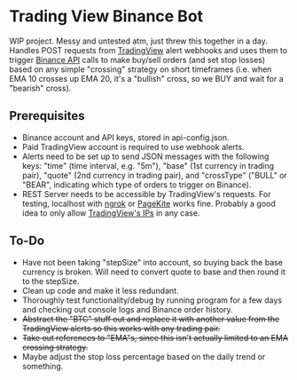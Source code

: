 # Trading View Binance Bot
WIP project. Messy and untested atm, just threw this together in a day. Handles POST requests from [TradingView](https://www.tradingview.com/) alert webhooks and uses them to trigger [Binance API](https://github.com/binance-exchange/binance-official-api-docs/blob/master/rest-api.md) calls to make buy/sell orders (and set stop losses) based on any simple "crossing" strategy on short timeframes (i.e. when EMA 10 crosses up EMA 20, it's a "bullish" cross, so we BUY and wait for a "bearish" cross).

Prerequisites
-------------
* Binance account and API keys, stored in api-config.json.
* Paid TradingView account is required to use webhook alerts. 
* Alerts need to be set up to send JSON messages with the following keys: "time" (time interval, e.g. "5m"), "base" (1st currency in trading pair), "quote" (2nd currency in trading pair), and "crossType" ("BULL" or "BEAR", indicating  which type of orders to trigger on Binance).
* REST Server needs to be accessible by TradingView's requests. For testing, localhost with [ngrok](https://ngrok.com/) or [PageKite](https://pagekite.net/) works fine. Probably a good idea to only allow [TradingView's IPs](https://www.tradingview.com/support/solutions/43000529348-about-webhooks/) in any case.

To-Do
------
* Have not been taking "stepSize" into account, so buying back the base currency is broken. Will need to convert quote to base and then round it to the stepSize.
* Clean up code and make it less redundant.
* Thoroughly test functionality/debug by running program for a few days and checking out console logs and Binance order history.
* <del>Abstract the "BTC" stuff out and replace it with another value from the TradingView alerts so this works with any trading pair.</del>
* <del>Take out references to "EMA"s, since this isn't actually limited to an EMA crossing strategy.</del>
* Maybe adjust the stop loss percentage based on the daily trend or something.
